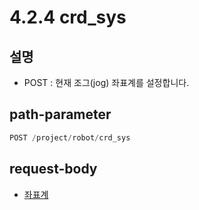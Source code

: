 ﻿# 4.2.4 crd_sys

## 설명

- POST : 현재 조그(jog) 좌표계를 설정합니다.

## path-parameter

```python
POST /project/robot/crd_sys
```

## request-body

- [좌표계](/99-schema/crdsys.md)